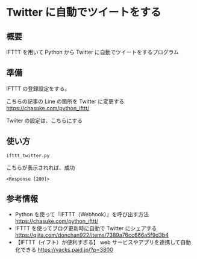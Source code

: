 # Twitter に自動でツイートをする

## 概要

IFTTT を用いて Python から Twitter に自動でツイートをするプログラム

## 準備

IFTTT の登録設定をする。

こちらの記事の Line の箇所を Twitter に変更する
https://chasuke.com/python_ifttt/

Twiiter の設定は、こちらにする

## 使い方

```
ifttt_twitter.py
```

こちらが表示されれば、成功

```
<Response [200]>
```

## 参考情報

- Python を使って『IFTTT（Webhook）』を呼び出す方法
  https://chasuke.com/python_ifttt/
- IFTTT を使ってブログ更新時に自動で Twitter にシェアする
  https://qiita.com/donchan922/items/7389a76cc666a5f9d3b4
- 【IFTTT（イフト）が便利すぎる】 web サービスやアプリを連携して自動化できる
  https://vacks.paid.jp/?p=3800
